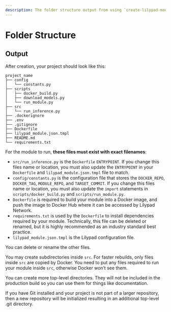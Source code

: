 ```yaml
---
description: The folder structure output from using `create-lilypad-module`
---
```


# Folder Structure

## Output

After creation, your project should look like this:

```
project_name
├── config
│   └── constants.py
├── scripts
│   ├── docker_build.py
│   ├── download_models.py
│   └── run_module.py
├── src
│   └── run_inference.py
├── .dockerignore
├── .env
├── .gitignore
├── Dockerfile
├── lilypad_module.json.tmpl
├── README.md
└── requirements.txt
```

For the module to run, **these files must exist with exact filenames**:

* `src/run_inference.py` is the `Dockerfile` `ENTRYPOINT`. If you change this files name or location, you must also update the `ENTRYPOINT` in your `Dockerfile` and `lilypad_module.json.tmpl` file to match.
* `config/constants.py` is the configuration file that stores the `DOCKER_REPO`, `DOCKER_TAG`, `MODULE_REPO`, and `TARGET_COMMIT`. If you change this files name or location, you must also update the `import` statements in `scripts/docker_build.py` and `scripts/run_module.py`.
* `Dockerfile` is required to build your module into a Docker image, and push the image to Docker Hub where it can be accessed by Lilypad Network.
* `requirements.txt` is used by the `Dockerfile` to install dependencies required by your module. Technically, this file can be deleted or renamed, but it is highly recommended as an industry standard best practice.
* `lilypad_module.json.tmpl` is the Lilypad configuration file.

You can delete or rename the other files.

You may create subdirectories inside `src`. For faster rebuilds, only files inside `src` are copied by Docker. You need to put any files required to run your module inside `src`, otherwise Docker won’t see them.

You can create more top-level directories. They will not be included in the production build so you can use them for things like documentation.

If you have Git installed and your project is not part of a larger repository, then a new repository will be initialized resulting in an additional top-level .git directory.
